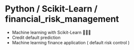 # Python / Scikit-Learn / financial_risk_management
- Machine learning with Scikit-Learn 👨🏻‍💻
- Credit default prediction
- Machine learning finance application ( default risk control )
